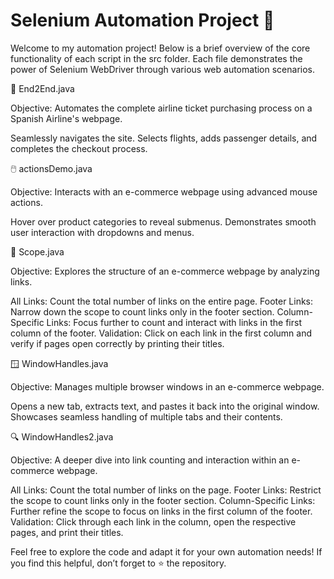 # Selenium Automation Project 🚀

Welcome to my automation project! Below is a brief overview of the core functionality of each script in the src folder. Each file demonstrates the power of Selenium WebDriver through various web automation scenarios.

📄 End2End.java

Objective: Automates the complete airline ticket purchasing process on a Spanish Airline's webpage.

Seamlessly navigates the site.
Selects flights, adds passenger details, and completes the checkout process.

🖱️ actionsDemo.java

Objective: Interacts with an e-commerce webpage using advanced mouse actions.

Hover over product categories to reveal submenus.
Demonstrates smooth user interaction with dropdowns and menus.

🔗 Scope.java

Objective: Explores the structure of an e-commerce webpage by analyzing links.

All Links: Count the total number of links on the entire page.
Footer Links: Narrow down the scope to count links only in the footer section.
Column-Specific Links: Focus further to count and interact with links in the first column of the footer.
Validation: Click on each link in the first column and verify if pages open correctly by printing their titles.

🪟 WindowHandles.java

Objective: Manages multiple browser windows in an e-commerce webpage.

Opens a new tab, extracts text, and pastes it back into the original window.
Showcases seamless handling of multiple tabs and their contents.

🔍 WindowHandles2.java

Objective: A deeper dive into link counting and interaction within an e-commerce webpage.

All Links: Count the total number of links on the page.
Footer Links: Restrict the scope to count links only in the footer section.
Column-Specific Links: Further refine the scope to focus on links in the first column of the footer.
Validation: Click through each link in the column, open the respective pages, and print their titles.


Feel free to explore the code and adapt it for your own automation needs! If you find this helpful, don’t forget to ⭐ the repository.
